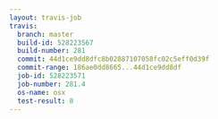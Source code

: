 ```yaml
---
layout: travis-job
travis:
  branch: master
  build-id: 528223567
  build-number: 281
  commit: 44d1ce9dd8dfc8b02887107058fc02c5eff0d39f
  commit-range: 186ae0dd8665...44d1ce9dd8df
  job-id: 528223571
  job-number: 281.4
  os-name: osx
  test-result: 0
---
```

